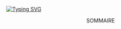 [![Typing SVG](https://readme-typing-svg.herokuapp.com?font=Fira+Code&size=30&pause=1500&color=F79122&width=435&lines=Mini+Cours)]()

<p align="center" color="#9e1ac1">SOMMAIRE</p>
